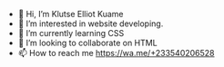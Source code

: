- 👋 Hi, I’m Klutse Elliot Kuame
- 👀 I’m interested in website developing.
- 🌱 I’m currently learning CSS
- 💞️ I’m looking to collaborate on HTML 
- 📫 How to reach me https://wa.me/+233540206528

<!---
KuamiElliott/KuamiElliott is a ✨ special ✨ repository because its `README.md` (this file) appears on your GitHub profile.
You can click the Preview link to take a look at your changes.
--->
